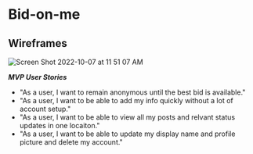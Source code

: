 # Bid-on-me


## Wireframes
![Screen Shot 2022-10-07 at 11 51 07 AM](https://user-images.githubusercontent.com/109879521/194595745-ed36af38-eb0e-4c1e-b0d7-4b666528fcdd.png)


***MVP User Stories***

- "As a user, I want to remain anonymous until the best bid is available."
- "As a user, I want to be able to add my info quickly without a lot of account setup."
- "As a user, I want to be able to view all my posts and relvant status updates in one locaiton."
- "As a user, I want to be able to update my display name and profile picture and delete my account." 
